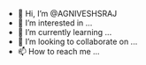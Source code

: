 - 👋 Hi, I’m @AGNIVESHSRAJ
- 👀 I’m interested in ...
- 🌱 I’m currently learning ...
- 💞️ I’m looking to collaborate on ...
- 📫 How to reach me ...

<!---
AGNIVESHSRAJ/AGNIVESHSRAJ is a ✨ special ✨ repository because its `README.md` (this file) appears on your GitHub profile.
You can click the Preview link to take a look at your changes.
--->
